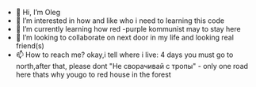 - 👋 Hi, I’m Oleg
- 👀 I’m interested in  how and like who i need to learning  this code
- 🌱 I’m currently learning how red -purple kommunist may to stay here 
- 💞️ I’m looking to collaborate on next door in my life and looking real friend(s)
- 📫 How to reach me? okay,i tell where i live: 4 days you must go to north,after that, please dont "Не сворачивай с тропы" - only one road here thats why yougo to red house in the forest
